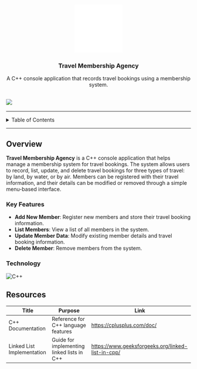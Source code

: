 <a name="readme-top"></a>

<br/>
<br/>

<div align="center">
  <a href="https://github.com/zyx-0314/">
    <img src="./assets/nyebe_logo_wt_250px.png" alt="Nyebe" width="130" height="130">
  </a>
  <h3 align="center">Travel Membership Agency</h3>
</div>

<div align="center">
  A C++ console application that records travel bookings using a membership system.
</div>

<br/>

![](https://visit-counter.vercel.app/counter.png?page=zyx-0314/DSA-Travel-Membership-Agency-System)

---

<details>
  <summary>Table of Contents</summary>
  <ol>
    <li>
      <a href="#overview">Overview</a>
      <ol>
        <li><a href="#key-features">Key Features</a></li>
        <li><a href="#technology">Technology</a></li>
      </ol>
    </li>
    <li><a href="#roadmap">Roadmap</a></li>
    <li><a href="#resources">Resources</a></li>
  </ol>
</details>

---

## Overview

**Travel Membership Agency** is a C++ console application that helps manage a membership system for travel bookings. The system allows users to record, list, update, and delete travel bookings for three types of travel: by land, by water, or by air. Members can be registered with their travel information, and their details can be modified or removed through a simple menu-based interface.

### Key Features

- **Add New Member**: Register new members and store their travel booking information.
- **List Members**: View a list of all members in the system.
- **Update Member Data**: Modify existing member details and travel booking information.
- **Delete Member**: Remove members from the system.

### Technology

![C++](https://img.shields.io/badge/C++-00599C?style=for-the-badge&logo=c%2B%2B&logoColor=white)

## Resources

| Title                      | Purpose                                       | Link                                        |
|----------------------------|-----------------------------------------------|---------------------------------------------|
| C++ Documentation          | Reference for C++ language features           | https://cplusplus.com/doc/                  |
| Linked List Implementation | Guide for implementing linked lists in C++     | https://www.geeksforgeeks.org/linked-list-in-cpp/ |

